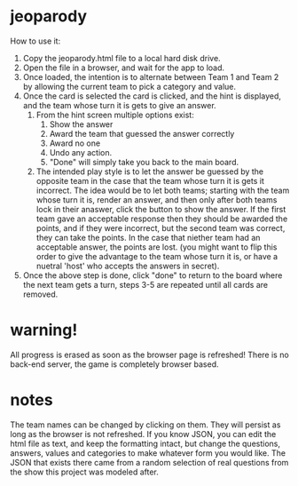 # jeoparody
How to use it:

1. Copy the jeoparody.html file to a local hard disk drive.
2. Open the file in a browser, and wait for the app to load.
3. Once loaded, the intention is to alternate between Team 1 and Team 2 by allowing the current team to pick a category and value.
4. Once the card is selected the card is clicked, and the hint is displayed, and the team whose turn it is gets to give an answer.
    1. From the hint screen multiple options exist:
        1. Show the answer
        2. Award the team that guessed the answer correctly
        3. Award no one
        4. Undo any action.
        5. "Done" will simply take you back to the main board.
    2. The intended play style is to let the answer be guessed by the opposite team in the case that the team whose turn it is gets it incorrect. The idea would be to let both teams; starting with the team whose turn it is, render an answer, and then only after both teams lock in their anaswer, click the button to show the answer. If the first team gave an acceptable response then they should be awarded the points, and if they were incorrect, but the second team was correct, they can take the points. In the case that niether team had an acceptable answer, the points are lost. (you might want to flip this order to give the advantage to the team whose turn it is, or have a nuetral 'host' who accepts the answers in secret).
5. Once the above step is done, click "done" to return to the board where the next team gets a turn, steps 3-5 are repeated until all cards are removed.

# warning!
All progress is erased as soon as the browser page is refreshed! There is no back-end server, the game is completely browser based.

# notes
The team names can be changed by clicking on them. They will persist as long as the browser is not refreshed.
If you know JSON, you can edit the html file as text, and keep the formatting intact, but change the questions, answers, values and categories to make whatever form you would like. The JSON that exists there came from a random selection of real questions from the show this project was modeled after. 
